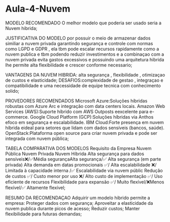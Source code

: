 # Aula-4-Nuvem
MODELO RECOMENDADO
O melhor modelo que poderia ser usado seria a Nuvem hibrida;

JUSTIFICATIVA DO MODELO
por possuir o meio de armazenar dados similiar a nuvem privada garantindo segurança e controle com normas como LGPD e GDPR , ela tbm pode escalar recursos rapidamente como a nuvem publica e tbm podendo reduzir investimentos e a combinaçao com a nuvem privada evita gastos excessivos e possuindo uma arquitetura hibrida lhe permite alta flexibilidade e crescer conforme necessario;

VANTAGENS DA NUVEM HIBRIDA: alta segurança , flexibilidade , otimizaçao de custos e elasticidade;
DESAFIOS:complexidade de gestao , integraçao e compatibilidade e uma necessidade de equipe tecnica com conhecimento solido;

PROVEDORES RECOMENDADOS
Microsoft Azure:Soluções híbridas robustas com Azure Arc e integração com data centers locais.
Amazon Web Services (AWS):Suporte híbrido com AWS Outposts eexcelente para e-commerce.
Google Cloud Platform (GCP):Soluções híbridas via Anthos efoco em segurança e escalabilidade.
IBM Cloud:Forte presença em nuvem híbrida eideal para setores que lidam com dados sensíveis (bancos, saúde).
OpenStack:Plataforma open source para criar nuvem privada e pode ser integrada com nuvem pública;

TABELA COMPARATIVA DOS MODELOS
Requisito da Empresa	Nuvem Pública	Nuvem Privada	Nuvem Híbrida
Alta segurança para dados sensíveis❌/✅Média segurançaAlta segurança/✅ Alta segurança (em parte privada)
Alta demanda em datas promocionais	✅/ Alta escalabilidade	❌/ Limitada à capacidade interna	/✅ Escalabilidade via nuvem públic
Redução de custos	✅/ Custo menor por uso	❌/ Alto custo de implementação	✅/ Uso eficiente de recursos
Flexibilidade para expansão	✅/ Muito flexível/❌Menos flexível/✅ Altamente flexível;

RESUMO DA RECOMENDAÇAO
Adquirir um modelo hibrido permite a empresa:
Proteger dados com segurança;
Aproveitar a elasticidade da nuvem publica durante picos de acesso;
Reduzir custos;
Manter flexibilidade para futuras demandas;
